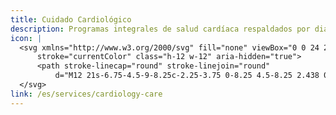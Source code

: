 ```yaml
---
title: Cuidado Cardiológico
description: Programas integrales de salud cardíaca respaldados por diagnósticos avanzados y seguimiento continuo.
icon: |
  <svg xmlns="http://www.w3.org/2000/svg" fill="none" viewBox="0 0 24 24" stroke-width="1.5"
      stroke="currentColor" class="h-12 w-12" aria-hidden="true">
      <path stroke-linecap="round" stroke-linejoin="round"
          d="M12 21s-6.75-4.5-9-8.25c-2.25-3.75 0-8.25 4.5-8.25 2.438 0 4.5 2.25 4.5 2.25s2.062-2.25 4.5-2.25c4.5 0 6.75 4.5 4.5 8.25C18.75 16.5 12 21 12 21z" />
  </svg>
link: /es/services/cardiology-care
---
```

